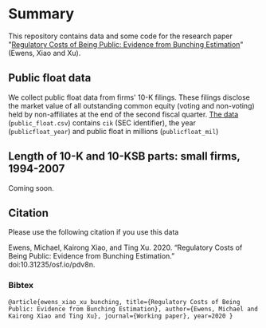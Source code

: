 # Summary

This repository contains data and some code for the research paper "[Regulatory Costs of Being Public: Evidence from Bunching Estimation](https://osf.io/preprints/socarxiv/pdv8n/)" (Ewens, Xiao and Xu).

## Public float data

We collect public float data from firms' 10-K filings.  These filings disclose the market value of all outstanding common equity (voting and non-voting) held by non-affiliates at the end of the second fiscal quarter.  [The data](https://github.com/michaelewens/public_float_regulation/blob/main/public_float.csv) (`public_float.csv`) contains `cik` (SEC identifier), the year (`publicfloat_year`) and public float in millions (`publicfloat_mil`)

## Length of 10-K and 10-KSB parts: small firms, 1994-2007

Coming soon.

## Citation

Please use the following citation if you use this data 

Ewens, Michael, Kairong Xiao, and Ting Xu. 2020. “Regulatory Costs of Being Public: Evidence from Bunching Estimation.”  doi:10.31235/osf.io/pdv8n.

### Bibtex
`@article{ewens_xiao_xu_bunching,
title={Regulatory Costs of Being Public: Evidence from Bunching Estimation},
author={Ewens, Michael and Kairong Xiao and Ting Xu},
journal={Working paper},
year=2020
}`

